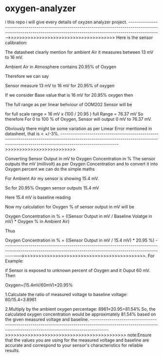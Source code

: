 # oxygen-analyzer
i this repo i will give every details of oxyzen analyzer  project.
----------------------------------------------------------------------------------------------------------------------------------------------------------------------------->>>>>>>>>>>>>>>>>>>>>>>>>>>>>>>>>>>>>>
Here is the sensor calibration:

The datasheet clearly mention for ambient Air it measures between 13 mV to 16 mV.

Ambient Air in Atmosphere contains 20.95% of Oxygen 

Therefore we can say

Sensor measure 13 mV to 16 mV for 20.95% of oxygen

If we consider Base value that is 16 mV for 20.95% oxygen then

The full range as per linear behviour of OOM202 Sensor will be

for full scale range = 16 mV x (100 / 20.95 )
full Range = 76.37 mV
So therefore
For 0 to 100 % of Oxygen, Sensor will output 0 mV to 76.37 mV.

Obviously there might be some variation as per Linear Error mentioned in datasheet, that is < +/-3%.
------------------------------------------------------------------------------------------------------------------------------------------------------------------------------------------>>>>>>>>>>>>>>>>>>>>>>>>>

Converting Sensor Output in mV to Oxygen Concentration in %
The sensor outputs the mV (millivolt) as per Oxygen Concentration and to convert it into Oxygen percent we can do the simple maths

For Ambient Air my sensor is showing 15.4 mV.

So for 20.95% Oxygen sensor outputs 15.4 mV

Here 15.4 mV is baseline reading

Now my calculation for Oxygen % of sensor output in mV will be

Oxygen Concentration in % = ((Sensor Output in mV / Baseline Volatge in mV) * Oxygen % in Ambient Air)

Thus

Oxygen Concentration in % = ((Sensor Output in mV / 15.4 mV) * 20.95 %)
-------------------------------------------------------------------------------------------------------------------------------------------------------------------->>>>>>>>>>>>>>>>>>>>>>>>>>>>>>>>>>>>>>>>>>>>.
For Example:

if Sensor is exposed to unknown percent of Oxygen and it Ouput 60 mV.
Then

Oxygen=(15.4mV/60mV)×20.95%

1.Calculate the ratio of measured voltage to baseline voltage:
60/15.4=3.8961

2.Multiply by the ambient oxygen percentage:
8961×20.95=81.54%
So, the calculated oxygen concentration would be approximately 81.54% based on the given measured voltage and baseline.
--------------------------------------------------------------------------------------------------------------------------------------------------------------------->>>>>>>>>>>>>>>>>>>>>>>>>>>>>>>>>>>>>>>>>>>
note:Ensure that the values you are using for the measured voltage and baseline are accurate and correspond to your sensor's characteristics for reliable results.


